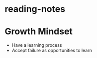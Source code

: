 # reading-notes

# Growth Mindset
 - Have a learning process
 - Accept failure as opportunities to learn